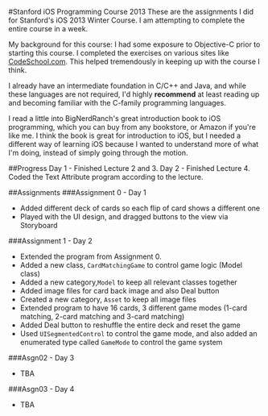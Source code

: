 #Stanford iOS Programming Course 2013
These are the assignments I did for Stanford's iOS 2013 Winter Course. I am attempting to complete the entire course in a week. 

My background for this course:
I had some exposure to Objective-C prior to starting this course. I completed the exercises on various sites like [CodeSchool.com](http://tryobjectivec.codeschool.com). This helped tremendously in keeping up with the course I think.

I already have an intermediate foundation in C/C++ and Java, and while these languages are not required, I'd highly **recommend** at least reading up and becoming familiar with the C-family programming languages.

I read a little into BigNerdRanch's great introduction book to iOS programming, which you can buy from any bookstore, or Amazon if you're like me. I think the book is great for introduction to iOS, but I needed a different way of learning iOS because I wanted to understand more of what I'm doing, instead of simply going through the motion.

##Progress
Day 1 - Finished Lecture 2 and 3.
Day 2 - Finished Lecture 4. Coded the Text Attribute program according to the lecture.

##Assignments
###Assignment 0 - Day 1
* Added different deck of cards so each flip of card shows a different one
* Played with the UI design, and dragged buttons to the view via Storyboard

###Assignment 1 - Day 2
* Extended the program from Assignment 0. 
* Added a new class, `CardMatchingGame` to control game logic (Model class)
* Added a new category,`Model` to keep all relevant classes together
* Added image files for card back image and also Deal button
* Created a new category, `Asset` to keep all image files
* Extended program to have 16 cards, 3 different game modes (1-card matching, 2-card matching and 3-card matching)
* Added Deal button to reshuffle the entire deck and reset the game
* Used `UISegmentedControl` to control the game mode, and also added an enumerated type called `GameMode` to control the game system

###Asgn02 - Day 3
* TBA

###Asgn03 - Day 4
* TBA
